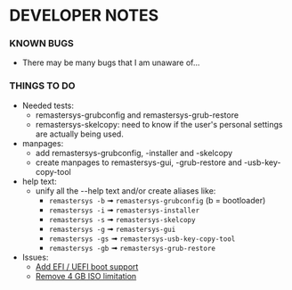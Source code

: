 # DEVELOPER NOTES

### KNOWN BUGS

* There may be many bugs that I am unaware of...

### THINGS TO DO

* Needed tests:
   * remastersys-grubconfig and remastersys-grub-restore
   * remastersys-skelcopy: need to know if the user's personal settings are actually being used.
* manpages:
   * add remastersys-grubconfig, -installer and -skelcopy
   * create manpages to remastersys-gui, -grub-restore and -usb-key-copy-tool
* help text:
   * unify all the --help text and/or create aliases like:
      * `remastersys -b` ➟ `remastersys-grubconfig` (b = bootloader)
      * `remastersys -i` ➟ `remastersys-installer`
      * `remastersys -s` ➟ `remastersys-skelcopy`
      * `remastersys -g` ➟ `remastersys-gui`
      * `remastersys -gs` ➟ `remastersys-usb-key-copy-tool`
      * `remastersys -gb` ➟ `remastersys-grub-restore`
* Issues:
   * [Add EFI / UEFI boot support](https://github.com/nerun/remastersys/issues/3)
   * [Remove 4 GB ISO limitation](https://github.com/nerun/remastersys/issues/2)